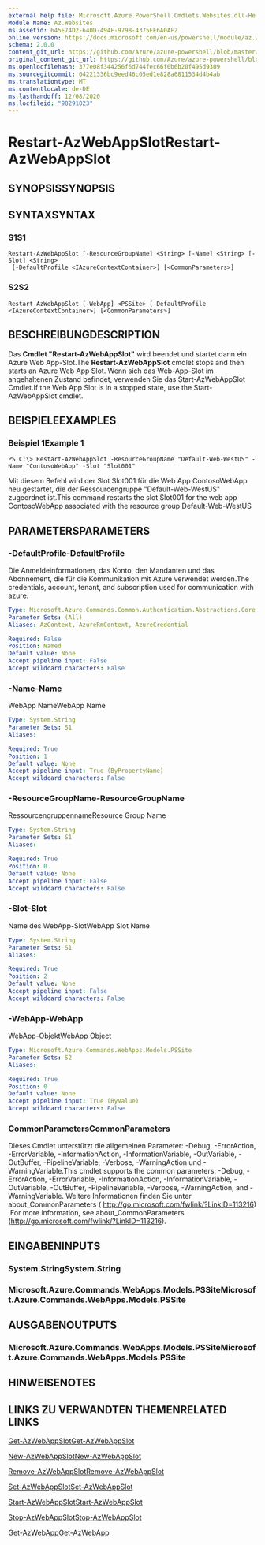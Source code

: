 ```yaml
---
external help file: Microsoft.Azure.PowerShell.Cmdlets.Websites.dll-Help.xml
Module Name: Az.Websites
ms.assetid: 645E74D2-640D-494F-9798-4375FE6A0AF2
online version: https://docs.microsoft.com/en-us/powershell/module/az.websites/restart-azwebappslot
schema: 2.0.0
content_git_url: https://github.com/Azure/azure-powershell/blob/master/src/Websites/Websites/help/Restart-AzWebAppSlot.md
original_content_git_url: https://github.com/Azure/azure-powershell/blob/master/src/Websites/Websites/help/Restart-AzWebAppSlot.md
ms.openlocfilehash: 377e08f344256f6d744fec66f0b6b20f495d9309
ms.sourcegitcommit: 04221336bc9eed46c05ed1e828a6811534d4b4ab
ms.translationtype: MT
ms.contentlocale: de-DE
ms.lasthandoff: 12/08/2020
ms.locfileid: "98291023"
---
```

# <span data-ttu-id="6d177-101">Restart-AzWebAppSlot</span><span class="sxs-lookup"><span data-stu-id="6d177-101">Restart-AzWebAppSlot</span></span>

## <span data-ttu-id="6d177-102">SYNOPSIS</span><span class="sxs-lookup"><span data-stu-id="6d177-102">SYNOPSIS</span></span>

## <span data-ttu-id="6d177-103">SYNTAX</span><span class="sxs-lookup"><span data-stu-id="6d177-103">SYNTAX</span></span>

### <span data-ttu-id="6d177-104">S1</span><span class="sxs-lookup"><span data-stu-id="6d177-104">S1</span></span>
```
Restart-AzWebAppSlot [-ResourceGroupName] <String> [-Name] <String> [-Slot] <String>
 [-DefaultProfile <IAzureContextContainer>] [<CommonParameters>]
```

### <span data-ttu-id="6d177-105">S2</span><span class="sxs-lookup"><span data-stu-id="6d177-105">S2</span></span>
```
Restart-AzWebAppSlot [-WebApp] <PSSite> [-DefaultProfile <IAzureContextContainer>] [<CommonParameters>]
```

## <span data-ttu-id="6d177-106">BESCHREIBUNG</span><span class="sxs-lookup"><span data-stu-id="6d177-106">DESCRIPTION</span></span>
<span data-ttu-id="6d177-107">Das **Cmdlet "Restart-AzWebAppSlot"** wird beendet und startet dann ein Azure Web App-Slot.</span><span class="sxs-lookup"><span data-stu-id="6d177-107">The **Restart-AzWebAppSlot** cmdlet stops and then starts an Azure Web App Slot.</span></span>
<span data-ttu-id="6d177-108">Wenn sich das Web-App-Slot im angehaltenen Zustand befindet, verwenden Sie das Start-AzWebAppSlot Cmdlet.</span><span class="sxs-lookup"><span data-stu-id="6d177-108">If the Web App Slot is in a stopped state, use the Start-AzWebAppSlot cmdlet.</span></span>

## <span data-ttu-id="6d177-109">BEISPIELE</span><span class="sxs-lookup"><span data-stu-id="6d177-109">EXAMPLES</span></span>

### <span data-ttu-id="6d177-110">Beispiel 1</span><span class="sxs-lookup"><span data-stu-id="6d177-110">Example 1</span></span>
```
PS C:\> Restart-AzWebAppSlot -ResourceGroupName "Default-Web-WestUS" -Name "ContosoWebApp" -Slot "Slot001"
```

<span data-ttu-id="6d177-111">Mit diesem Befehl wird der Slot Slot001 für die Web App ContosoWebApp neu gestartet, die der Ressourcengruppe "Default-Web-WestUS" zugeordnet ist.</span><span class="sxs-lookup"><span data-stu-id="6d177-111">This command restarts the slot Slot001 for the web app ContosoWebApp associated with the resource group Default-Web-WestUS</span></span>

## <span data-ttu-id="6d177-112">PARAMETERS</span><span class="sxs-lookup"><span data-stu-id="6d177-112">PARAMETERS</span></span>

### <span data-ttu-id="6d177-113">-DefaultProfile</span><span class="sxs-lookup"><span data-stu-id="6d177-113">-DefaultProfile</span></span>
<span data-ttu-id="6d177-114">Die Anmeldeinformationen, das Konto, den Mandanten und das Abonnement, die für die Kommunikation mit Azure verwendet werden.</span><span class="sxs-lookup"><span data-stu-id="6d177-114">The credentials, account, tenant, and subscription used for communication with azure.</span></span>

```yaml
Type: Microsoft.Azure.Commands.Common.Authentication.Abstractions.Core.IAzureContextContainer
Parameter Sets: (All)
Aliases: AzContext, AzureRmContext, AzureCredential

Required: False
Position: Named
Default value: None
Accept pipeline input: False
Accept wildcard characters: False
```

### <span data-ttu-id="6d177-115">-Name</span><span class="sxs-lookup"><span data-stu-id="6d177-115">-Name</span></span>
<span data-ttu-id="6d177-116">WebApp Name</span><span class="sxs-lookup"><span data-stu-id="6d177-116">WebApp Name</span></span>

```yaml
Type: System.String
Parameter Sets: S1
Aliases:

Required: True
Position: 1
Default value: None
Accept pipeline input: True (ByPropertyName)
Accept wildcard characters: False
```

### <span data-ttu-id="6d177-117">-ResourceGroupName</span><span class="sxs-lookup"><span data-stu-id="6d177-117">-ResourceGroupName</span></span>
<span data-ttu-id="6d177-118">Ressourcengruppenname</span><span class="sxs-lookup"><span data-stu-id="6d177-118">Resource Group Name</span></span>

```yaml
Type: System.String
Parameter Sets: S1
Aliases:

Required: True
Position: 0
Default value: None
Accept pipeline input: False
Accept wildcard characters: False
```

### <span data-ttu-id="6d177-119">-Slot</span><span class="sxs-lookup"><span data-stu-id="6d177-119">-Slot</span></span>
<span data-ttu-id="6d177-120">Name des WebApp-Slot</span><span class="sxs-lookup"><span data-stu-id="6d177-120">WebApp Slot Name</span></span>

```yaml
Type: System.String
Parameter Sets: S1
Aliases:

Required: True
Position: 2
Default value: None
Accept pipeline input: False
Accept wildcard characters: False
```

### <span data-ttu-id="6d177-121">-WebApp</span><span class="sxs-lookup"><span data-stu-id="6d177-121">-WebApp</span></span>
<span data-ttu-id="6d177-122">WebApp-Objekt</span><span class="sxs-lookup"><span data-stu-id="6d177-122">WebApp Object</span></span>

```yaml
Type: Microsoft.Azure.Commands.WebApps.Models.PSSite
Parameter Sets: S2
Aliases:

Required: True
Position: 0
Default value: None
Accept pipeline input: True (ByValue)
Accept wildcard characters: False
```

### <span data-ttu-id="6d177-123">CommonParameters</span><span class="sxs-lookup"><span data-stu-id="6d177-123">CommonParameters</span></span>
<span data-ttu-id="6d177-124">Dieses Cmdlet unterstützt die allgemeinen Parameter: -Debug, -ErrorAction, -ErrorVariable, -InformationAction, -InformationVariable, -OutVariable, -OutBuffer, -PipelineVariable, -Verbose, -WarningAction und -WarningVariable.</span><span class="sxs-lookup"><span data-stu-id="6d177-124">This cmdlet supports the common parameters: -Debug, -ErrorAction, -ErrorVariable, -InformationAction, -InformationVariable, -OutVariable, -OutBuffer, -PipelineVariable, -Verbose, -WarningAction, and -WarningVariable.</span></span> <span data-ttu-id="6d177-125">Weitere Informationen finden Sie unter about_CommonParameters ( http://go.microsoft.com/fwlink/?LinkID=113216) .</span><span class="sxs-lookup"><span data-stu-id="6d177-125">For more information, see about_CommonParameters (http://go.microsoft.com/fwlink/?LinkID=113216).</span></span>

## <span data-ttu-id="6d177-126">EINGABEN</span><span class="sxs-lookup"><span data-stu-id="6d177-126">INPUTS</span></span>

### <span data-ttu-id="6d177-127">System.String</span><span class="sxs-lookup"><span data-stu-id="6d177-127">System.String</span></span>

### <span data-ttu-id="6d177-128">Microsoft.Azure.Commands.WebApps.Models.PSSite</span><span class="sxs-lookup"><span data-stu-id="6d177-128">Microsoft.Azure.Commands.WebApps.Models.PSSite</span></span>

## <span data-ttu-id="6d177-129">AUSGABEN</span><span class="sxs-lookup"><span data-stu-id="6d177-129">OUTPUTS</span></span>

### <span data-ttu-id="6d177-130">Microsoft.Azure.Commands.WebApps.Models.PSSite</span><span class="sxs-lookup"><span data-stu-id="6d177-130">Microsoft.Azure.Commands.WebApps.Models.PSSite</span></span>

## <span data-ttu-id="6d177-131">HINWEISE</span><span class="sxs-lookup"><span data-stu-id="6d177-131">NOTES</span></span>

## <span data-ttu-id="6d177-132">LINKS ZU VERWANDTEN THEMEN</span><span class="sxs-lookup"><span data-stu-id="6d177-132">RELATED LINKS</span></span>

[<span data-ttu-id="6d177-133">Get-AzWebAppSlot</span><span class="sxs-lookup"><span data-stu-id="6d177-133">Get-AzWebAppSlot</span></span>](./Get-AzWebAppSlot.md)

[<span data-ttu-id="6d177-134">New-AzWebAppSlot</span><span class="sxs-lookup"><span data-stu-id="6d177-134">New-AzWebAppSlot</span></span>](./New-AzWebAppSlot.md)

[<span data-ttu-id="6d177-135">Remove-AzWebAppSlot</span><span class="sxs-lookup"><span data-stu-id="6d177-135">Remove-AzWebAppSlot</span></span>](./Remove-AzWebAppSlot.md)

[<span data-ttu-id="6d177-136">Set-AzWebAppSlot</span><span class="sxs-lookup"><span data-stu-id="6d177-136">Set-AzWebAppSlot</span></span>](./Set-AzWebAppSlot.md)

[<span data-ttu-id="6d177-137">Start-AzWebAppSlot</span><span class="sxs-lookup"><span data-stu-id="6d177-137">Start-AzWebAppSlot</span></span>](./Start-AzWebAppSlot.md)

[<span data-ttu-id="6d177-138">Stop-AzWebAppSlot</span><span class="sxs-lookup"><span data-stu-id="6d177-138">Stop-AzWebAppSlot</span></span>](./Stop-AzWebAppSlot.md)

[<span data-ttu-id="6d177-139">Get-AzWebApp</span><span class="sxs-lookup"><span data-stu-id="6d177-139">Get-AzWebApp</span></span>](./Get-AzWebApp.md)
